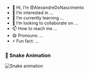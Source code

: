 - 👋 Hi, I’m @AlexandreDoNascimento
- 👀 I’m interested in ...
- 🌱 I’m currently learning ...
- 💞️ I’m looking to collaborate on ...
- 📫 How to reach me ...
- 😄 Pronouns: ...
- ⚡ Fun fact: ...

<!---
AlexandreDoNascimento/AlexandreDoNascimento is a ✨ special ✨ repository because its `README.md` (this file) appears on your GitHub profile.
You can click the Preview link to take a look at your changes.
--->
### 🐍 Snake Animation  
![Snake animation](https://raw.githubusercontent.com/AlexandreDoNascimento/AlexandreDoNascimento/output/github-contribution-snake.svg) 








